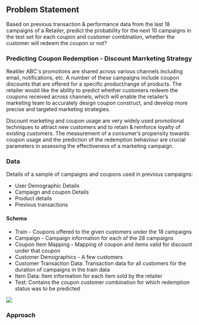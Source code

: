 ## Problem Statement
Based on previous transaction & performance data from the last 18 campaigns of a Retailer, predict the probability for the next 10 campaigns in the test set for each coupon and customer combination, whether the customer will redeem the coupon or not?

### Predicting Coupon Redemption - Discount Marrketing Strategy
Reatiler ABC's promotions are shared across various channels including email, notifications, etc. A number of these campaigns include coupon discounts that are offered for a specific product/range of products. The retailer would like the ability to predict whether customers redeem the coupons received across channels, which will enable the retailer’s marketing team to accurately design coupon construct, and develop more precise and targeted marketing strategies.

Discount marketing and coupon usage are very widely used promotional techniques to attract new customers and to retain & reinforce loyalty of existing customers. The measurement of a consumer’s propensity towards coupon usage and the prediction of the redemption behaviour are crucial parameters in assessing the effectiveness of a marketing campaign.
 
### Data
Details of a sample of campaigns and coupons used in previous campaigns:
* User Demographic Details
* Campaign and coupon Details
* Product details
* Previous transactions

#### Schema
* Train - Coupons offered to the given customers under the 18 campaigns
* Campaign - Campaign information for each of the 28 campaigns
* Coupon Item Mapping - Mapping of coupon and items valid for discount under that coupon
* Customer Demographics - A few customers
* Customer Transaction Data: Transaction data for all customers for the duration of campaigns in the train data
* Item Data: Item information for each item sold by the retailer
* Test: Contains the coupon customer combination for which redemption status was to be predicted

![](https://s3-ap-south-1.amazonaws.com/av-blog-media/wp-content/uploads/2019/09/Screenshot-2019-09-28-at-8.58.32-PM.png)

### Approach

